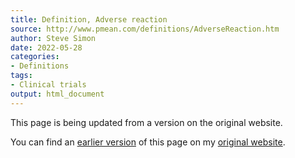 ```yaml
---
title: Definition, Adverse reaction
source: http://www.pmean.com/definitions/AdverseReaction.htm
author: Steve Simon
date: 2022-05-28
categories:
- Definitions
tags:
- Clinical trials
output: html_document
---
```


This page is being updated from a version on the original website.

<!---More--->


You can find an [earlier version][sim1] of this page on my [original website][sim2].

[sim1]: http://www.pmean.com/definitions/AdverseReaction.htm
[sim2]: http://www.pmean.com/original_site.html
